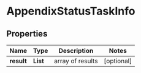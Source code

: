 # AppendixStatusTaskInfo


## Properties

| Name | Type | Description | Notes |
|------------ | ------------- | ------------- | -------------|
**result** | **List<AppendixStatusResultInfo>** | array of results |[optional]|